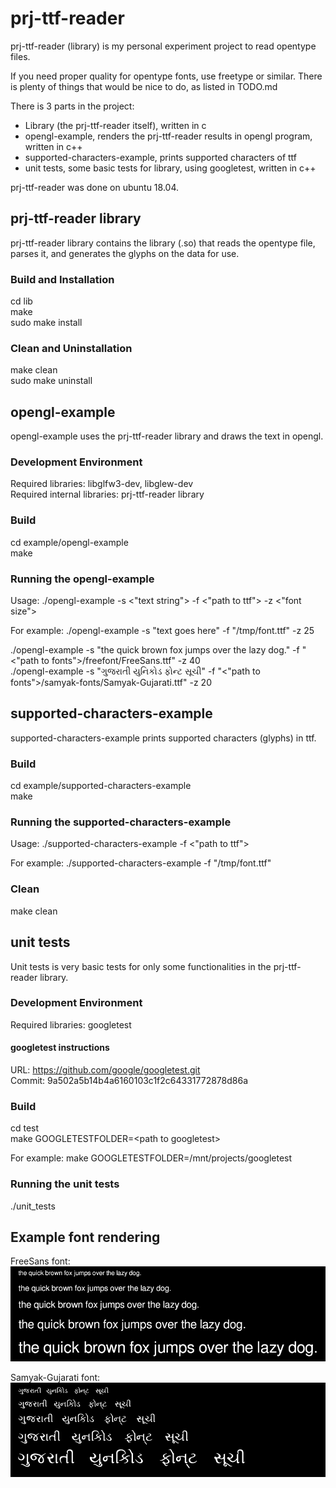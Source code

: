 # prj-ttf-reader

prj-ttf-reader (library) is my personal experiment project to read opentype files.

If you need proper quality for opentype fonts, use freetype or similar.
There is plenty of things that would be nice to do, as listed in TODO.md

There is 3 parts in the project:
* Library (the prj-ttf-reader itself), written in c
* opengl-example, renders the prj-ttf-reader results in opengl program, written in c++
* supported-characters-example, prints supported characters of ttf
* unit tests, some basic tests for library, using googletest, written in c++

prj-ttf-reader was done on ubuntu 18.04.

## prj-ttf-reader library

prj-ttf-reader library contains the library (.so) that reads the opentype file,
parses it, and generates the glyphs on the data for use.

### Build and Installation

cd lib  
make  
sudo make install

### Clean and Uninstallation

make clean  
sudo make uninstall

## opengl-example

opengl-example uses the prj-ttf-reader library and draws the text in opengl.

### Development Environment

Required libraries: libglfw3-dev, libglew-dev  
Required internal libraries: prj-ttf-reader library

### Build

cd example/opengl-example  
make

### Running the opengl-example

Usage: ./opengl-example -s <"text string"> -f <"path to ttf"> -z <"font size">

For example:
./opengl-example -s "text goes here" -f "/tmp/font.ttf" -z 25

./opengl-example -s "the quick brown fox jumps over the lazy dog." -f "<"path to fonts">/freefont/FreeSans.ttf" -z 40  
./opengl-example -s "ગુજરાતી યુનિકોડ ફોન્ટ સૂચી" -f "<"path to fonts">/samyak-fonts/Samyak-Gujarati.ttf" -z 20  

## supported-characters-example

supported-characters-example prints supported characters (glyphs) in ttf.

### Build

cd example/supported-characters-example  
make

### Running the supported-characters-example

Usage: ./supported-characters-example -f <"path to ttf">

For example:
./supported-characters-example -f "/tmp/font.ttf"

### Clean

make clean

## unit tests

Unit tests is very basic tests for only some functionalities in the
prj-ttf-reader library.

### Development Environment

Required libraries: googletest

#### googletest instructions

URL: https://github.com/google/googletest.git  
Commit: 9a502a5b14b4a6160103c1f2c64331772878d86a

### Build

cd test  
make GOOGLETESTFOLDER=\<path to googletest\>

For example:
make GOOGLETESTFOLDER=/mnt/projects/googletest

### Running the unit tests

./unit_tests

## Example font rendering

FreeSans font:  
![FreeSans](md_images/FreeSans.png)  

Samyak-Gujarati font:  
![Samyak-Gujarati](md_images/Samyak-Gujarati.png)


